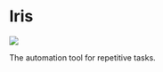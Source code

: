 Iris
====

![](https://github.com/dimasmith/iris/workflows/CI/badge.svg)

The automation tool for repetitive tasks.
